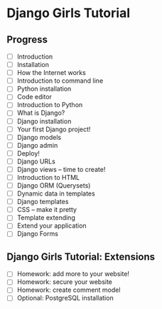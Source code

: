 # Django Girls Tutorial


## Progress

- [ ] Introduction
- [ ] Installation
- [ ] How the Internet works
- [ ] Introduction to command line
- [ ] Python installation
- [ ] Code editor
- [ ] Introduction to Python
- [ ] What is Django?
- [ ] Django installation
- [ ] Your first Django project!
- [ ] Django models
- [ ] Django admin
- [ ] Deploy!
- [ ] Django URLs
- [ ] Django views – time to create!
- [ ] Introduction to HTML
- [ ] Django ORM (Querysets)
- [ ] Dynamic data in templates
- [ ] Django templates
- [ ] CSS – make it pretty
- [ ] Template extending
- [ ] Extend your application
- [ ] Django Forms

## Django Girls Tutorial: Extensions

- [ ] Homework: add more to your website!
- [ ] Homework: secure your website
- [ ] Homework: create comment model
- [ ] Optional: PostgreSQL installation